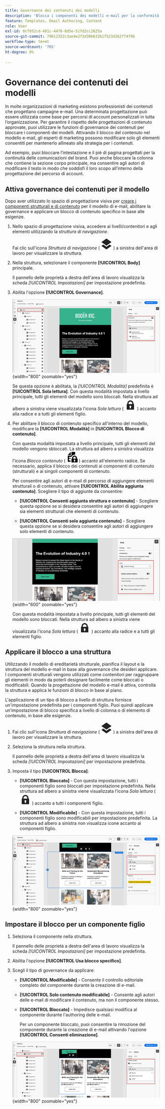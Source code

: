 ```yaml
---
title: Governance dei contenuti dei modelli
description: 'Blocca i componenti dei modelli e-mail per la conformità al brand: imposta le modalità di governance, controlla la modifica dei contenuti e gestisci le autorizzazioni per gli autori di percorsi di account in Journey Optimizer B2B edition.'
feature: Templates, Email Authoring, Content
role: User
exl-id: 0cf852cd-491c-4478-8d5e-51fd2cc2625a
source-git-commit: 79012352c3ae4e2f3d38b632b1f523d262f74f96
workflow-type: tm+mt
source-wordcount: '765'
ht-degree: 0%

---
```


# Governance dei contenuti dei modelli

In molte organizzazioni di marketing esistono professionisti dei contenuti che progettano campagne e-mail. Una determinata progettazione può essere utilizzata come base per percorsi di account personalizzati in tutta l’organizzazione. Per garantire il rispetto delle progettazioni di contenuto approvate, puoi utilizzare le funzioni di governance dei contenuti per bloccare i componenti dei modelli. Attivando il blocco del contenuto nel modello e-mail, gli esperti di marketing possono modificare solo gli elementi consentiti per mantenerlo allineato alla strategia per i contenuti.

Ad esempio, puoi bloccare l’intestazione e il piè di pagina progettati per la continuità delle comunicazioni del brand. Puoi anche bloccare la colonna che contiene la sezione corpo principale, ma consentire agli autori di modificare il testo in modo che soddisfi il loro scopo all’interno della progettazione del percorso di account.

## Attiva governance dei contenuti per il modello

Dopo aver utilizzato lo spazio di progettazione visiva per [creare i componenti strutturali e di contenuto](./email-template-authoring.md) per il modello di e-mail, abilitare la governance e applicare un blocco di contenuto specifico in base alle esigenze.

1. Nello spazio di progettazione visiva, accedere ai livelli/contenitori e agli elementi utilizzando la _struttura di navigazione_.

   Fai clic sull&#39;icona _Struttura di navigazione_ ( ![Icona collegamento](../assets/do-not-localize/icon-navigation-tree.svg) ) a sinistra dell&#39;area di lavoro per visualizzare la struttura.

1. Nella struttura, selezionare il componente **[!UICONTROL Body]** principale.

   Il pannello delle proprietà a destra dell&#39;area di lavoro visualizza la scheda _[!UICONTROL Impostazioni]_ per impostazione predefinita.

1. Abilita l&#39;opzione **[!UICONTROL Governance]**.

   ![Abilitare la governance per un modello di e-mail](./assets/governance-template-enable.png){width="800" zoomable="yes"}

   Se questa opzione è abilitata, la _[!UICONTROL Modalità]_ predefinita è **[!UICONTROL Sola lettura]**. Con questa modalità impostata a livello principale, tutti gli elementi del modello sono bloccati. Nella struttura ad albero a sinistra viene visualizzata l&#39;icona _Sola lettura_ ( ![Icona Sola lettura](../assets/do-not-localize/icon-tree-lock.svg) ) accanto alla radice e a tutti gli elementi figlio.

1. Per abilitare il blocco di contenuto specifico all&#39;interno del modello, modificare la **[!UICONTROL Modalità]** in **[!UICONTROL Blocco di contenuto]**.

   Con questa modalità impostata a livello principale, tutti gli elementi del modello vengono sbloccati. La struttura ad albero a sinistra visualizza l&#39;icona _Blocco contenuto_ ( ![Icona Blocco contenuto](../assets/do-not-localize/icon-tree-content-lock.svg) ) accanto all&#39;elemento radice. Se necessario, applica il blocco dei contenuti ai componenti di contenuto (strutturali) e ai singoli componenti di contenuto.

   Per consentire agli autori di e-mail di percorso di aggiungere elementi strutturali o di contenuto, attivare **[!UICONTROL Abilita aggiunta contenuto]**. Scegliere il tipo di aggiunte da consentire:

   * **[!UICONTROL Consenti aggiunta struttura e contenuto]** - Scegliere questa opzione se si desidera consentire agli autori di aggiungere sia elementi strutturali che elementi di contenuto.

   * **[!UICONTROL Consenti solo aggiunta contenuto]** - Scegliere questa opzione se si desidera consentire agli autori di aggiungere solo elementi di contenuto.

   ![Abilita aggiunte contenuto](./assets/governance-template-content-additions.png){width="600" zoomable="yes"}

   Con questa modalità impostata a livello principale, tutti gli elementi del modello sono bloccati. Nella struttura ad albero a sinistra viene visualizzata l&#39;icona _Sola lettura_ ( ![Icona Sola lettura](../assets/do-not-localize/icon-tree-lock.svg) ) accanto alla radice e a tutti gli elementi figlio.
<!-- 

   
- ![Link icon](../assets/do-not-localize/icon-navigation-tree.svg)
- ![Read only icon](../assets/do-not-localize/icon-tree-lock.svg)
- ![Content edit icon](../assets/do-not-localize/icon-tree-content-lock.svg)
- ![Content edit icon](../assets/do-not-localize/icon-tree-edit-text.svg)
- ![Edit element](../assets/do-not-localize/icon-edit.svg) -->

## Applicare il blocco a una struttura

Utilizzando il modello di ereditarietà strutturale, pianifica il layout e la struttura del modello e-mail in base alla governance che desideri applicare. I componenti strutturali vengono utilizzati come contenitori per raggruppare gli elementi in modo da poterli designare facilmente come bloccati o modificabili. Quando la progettazione del modello e-mail è attiva, controlla la struttura e applica le funzioni di blocco in base al piano.

L&#39;applicazione di un tipo di blocco a livello di struttura fornisce un&#39;impostazione predefinita per i componenti figlio. Puoi quindi applicare un’impostazione di blocco specifica a livello di colonna o di elemento di contenuto, in base alle esigenze.

1. Fai clic sull&#39;icona _Struttura di navigazione_ ( ![Icona collegamento](../assets/do-not-localize/icon-navigation-tree.svg) ) a sinistra dell&#39;area di lavoro per visualizzare la struttura.

1. Seleziona la struttura nella struttura.

   Il pannello delle proprietà a destra dell&#39;area di lavoro visualizza la scheda _[!UICONTROL Impostazioni]_ per impostazione predefinita.

1. Imposta il tipo **[!UICONTROL Blocca]**:

   * **[!UICONTROL Bloccato]** - Con questa impostazione, tutti i componenti figlio sono bloccati per impostazione predefinita. Nella struttura ad albero a sinistra viene visualizzata l&#39;icona _Sola lettura_ ( ![Icona Sola lettura](../assets/do-not-localize/icon-tree-lock.svg) ) accanto a tutti i componenti figlio.

   * **[!UICONTROL Modificabile]** - Con questa impostazione, tutti i componenti figlio sono modificabili per impostazione predefinita. La struttura ad albero a sinistra non visualizza icone accanto ai componenti figlio.

   ![Applicare il blocco del contenuto a un componente strutturale](./assets/governance-template-structure-locking.png){width="800" zoomable="yes"}

## Impostare il blocco per un componente figlio

1. Seleziona il componente nella struttura.

   Il pannello delle proprietà a destra dell&#39;area di lavoro visualizza la scheda _[!UICONTROL Impostazioni]_ per impostazione predefinita.

1. Abilita l&#39;opzione **[!UICONTROL Usa blocco specifico]**.

1. Scegli il tipo di governance da applicare:

   * **[!UICONTROL Modificabile]** - Consente il controllo editoriale completo del componente durante la creazione di e-mail.
   * **[!UICONTROL Solo contenuto modificabile]** - Consente agli autori delle e-mail di modificare il contenuto, ma non il componente stesso.
   * **[!UICONTROL Bloccato]** - Impedisce qualsiasi modifica al componente durante l&#39;authoring delle e-mail.

     Per un componente bloccato, puoi consentire la rimozione del componente durante la creazione di e-mail attivando l&#39;opzione **[!UICONTROL Consenti eliminazione]**.

   ![Applicare il blocco del contenuto a un componente figlio](./assets/governance-template-component-locking.png){width="800" zoomable="yes"}
